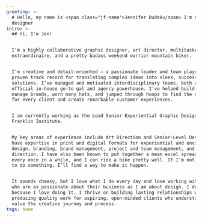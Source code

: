 ```yaml
---
greeting: >-
  # Hello, my name is <span class="jf-name">Jennifer Dudek</span> I'm a graphic
  designer
intro: >-
  ## Hi, I'm Jen!


  I’m a highly collaborative graphic designer, art director, multitasker
  extraordinaire, and a pretty badass weekend warrior mountain biker.


  I’m creative and detail-oriented — a passionate leader and team player with a
  proven track record for translating complex ideas into sleek, successful
  solutions. I’ve managed and motivated interdisciplinary teams, both as the
  official in-house go-to gal and agency powerhouse. I’ve helped build and
  manage brands, worn many hats, and jumped through hoops to find the solution
  for every client and create remarkable customer experiences.


  I am currently working as the Lead Senior Experiential Graphic Designer at The
  Franklin Institute.


  My key areas of experience include Art Direction and Senior-Level Design. I
  have expertise in print and digital formats for experiential and environmental
  design, branding, brand management, project and team management, and design
  direction. I have also been known to put together a mean excel spreadsheet
  every once in a while, and I can ride a bike pretty well. If I’m not sure how
  to do something, I’ll find a way to make it happen.


  It sounds cheesy, but I love what I do every day and love working with clients
  who are as passionate about their business as I am about design. I design
  because I love doing it. I thrive on building lasting relationships while
  producing quality work for aspiring, open-minded clients who understand and
  value the creative journey and process.
tags: home
---
```



